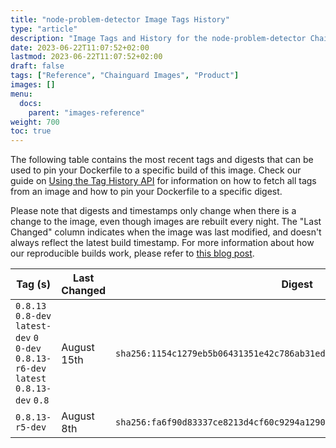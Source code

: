 ```yaml
---
title: "node-problem-detector Image Tags History"
type: "article"
description: "Image Tags and History for the node-problem-detector Chainguard Image"
date: 2023-06-22T11:07:52+02:00
lastmod: 2023-06-22T11:07:52+02:00
draft: false
tags: ["Reference", "Chainguard Images", "Product"]
images: []
menu:
  docs:
    parent: "images-reference"
weight: 700
toc: true
---
```


The following table contains the most recent tags and digests that can be used to pin your Dockerfile to a specific build of this image. Check our guide on [Using the Tag History API](/chainguard/chainguard-images/using-the-tag-history-api/) for information on how to fetch all tags from an image and how to pin your Dockerfile to a specific digest.

Please note that digests and timestamps only change when there is a change to the image, even though images are rebuilt every night. The "Last Changed" column indicates when the image was last modified, and doesn't always reflect the latest build timestamp. For more information about how our reproducible builds work, please refer to [this blog post](https://www.chainguard.dev/unchained/reproducing-chainguards-reproducible-image-builds).

| Tag (s)                                                                                  | Last Changed | Digest                                                                    |
|------------------------------------------------------------------------------------------|--------------|---------------------------------------------------------------------------|
|  `0.8.13` `0.8-dev` `latest-dev` `0` `0-dev` `0.8.13-r6-dev` `latest` `0.8.13-dev` `0.8` | August 15th  | `sha256:1154c1279eb5b06431351e42c786ab31ed4881b789f4bf8e7b8440bd46de1ef0` |
|  `0.8.13-r5-dev`                                                                         | August 8th   | `sha256:fa6f90d83337ce8213d4cf60c9294a129063d159ab8e5e355fdca35f499c331e` |
